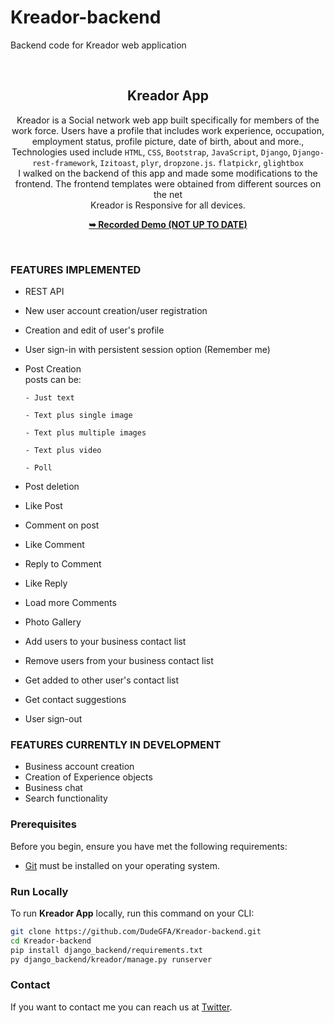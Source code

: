 # Kreador-backend
Backend code for Kreador web application

<div align="center">
    <br/>

  <h2 align="center">Kreador App</h2>

 Kreador is a Social network web app built specifically for members of the work force. Users have a profile that includes work experience, occupation, employment status, profile picture, date of birth, about and more., Technologies used include `HTML`, `CSS`, `Bootstrap`, `JavaScript`, `Django`, `Django-rest-framework`, `Izitoast`, `plyr`, `dropzone.js`. `flatpickr`, `glightbox` <br/>
 I walked on the backend of this app and made some modifications to the frontend. The frontend templates were obtained from different sources on the net<br/>
 Kreador is Responsive for all devices.

  <a href="https://youtu.be/ZyHqjTJoNNY"><strong>➥ Recorded Demo (NOT UP TO DATE) </strong></a>

</div>

<br />

### FEATURES IMPLEMENTED
- REST API
- New user account creation/user registration
- Creation and edit of user's profile
- User sign-in with persistent session option (Remember me)
- Post Creation <br/>
    posts can be: <br/>
    
      - Just text
  
      - Text plus single image
  
      - Text plus multiple images
  
      - Text plus video
  
      - Poll
- Post deletion
- Like Post
- Comment on post
- Like Comment
- Reply to Comment
- Like Reply
- Load more Comments
- Photo Gallery
- Add users to your business contact list
- Remove users from your business contact list
- Get added to other user's contact list
- Get contact suggestions
- User sign-out

### FEATURES CURRENTLY IN DEVELOPMENT
- Business account creation
- Creation of Experience objects
- Business chat
- Search functionality

### Prerequisites

Before you begin, ensure you have met the following requirements:

* [Git](https://git-scm.com/downloads "Download Git") must be installed on your operating system.

### Run Locally

To run **Kreador App** locally, run this command on your CLI:

```bash
git clone https://github.com/DudeGFA/Kreador-backend.git
cd Kreador-backend
pip install django_backend/requirements.txt
py django_backend/kreador/manage.py runserver
```

### Contact

If you want to contact me you can reach us at [Twitter](https://www.twitter.com/dudegfa).
